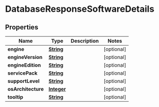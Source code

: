 

# DatabaseResponseSoftwareDetails


## Properties

| Name | Type | Description | Notes |
|------------ | ------------- | ------------- | -------------|
|**engine** | [**String**](String.md) |  |  [optional] |
|**engineVersion** | [**String**](String.md) |  |  [optional] |
|**engineEdition** | [**String**](String.md) |  |  [optional] |
|**servicePack** | [**String**](String.md) |  |  [optional] |
|**supportLevel** | [**String**](String.md) |  |  [optional] |
|**osArchitecture** | [**Integer**](Integer.md) |  |  [optional] |
|**tooltip** | [**String**](String.md) |  |  [optional] |



